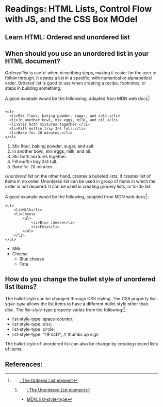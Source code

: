 # Readings: HTML Lists, Control Flow with JS, and the CSS Box MOdel

## Learn HTML: Ordered and unordered list

## When should you use an unordered list in your HTML document?

*Ordered list* is useful when describing steps, making it easier for the user to follow through. It ceates a list in a specific, with numerical or alphabetical order. Ordered list is good to use when creating a recipe, footnotes, or steps in building something. 

A good example would be the folloowing, adapted from MDN web docs[^1]:

``` 

<ol>
  <li>Mix flour, baking powder, sugar, and salt.</li>
  <li>In another bowl, mix eggs, milk, and oil.</li>
  <li>Stir both mixtures together.</li>
  <li>Fill muffin tray 3/4 full.</li>
  <li>Bake for 20 minutes.</li>
</ol>

```

1. Mix flour, baking powder, sugar, and salt.
2. In another bowl, mix eggs, milk, and oil.
3. Stir both mixtures together.
4. Fill muffin tray 3/4 full.
5. Bake for 20 minutes.

*Unordered list* on the other hand, creates a bulleted lists. It creates list of items in no order. Unordered list can be used in group of items in which the order is not required. It can be used in creating grocery lists, or to-do list. 

A good example would be the following, adapted from MDN web docs[^2]:

``` 
<ul>
    <li>Milk</li>
    <li>Cheese
        <ul>
            <li>Blue cheese</li>
            <li>Feta</li>
        </ul>
    </li>
</ul>

```

- Milk
- Cheese
  - Blue cheese
  - Feta
  

## How do you change the bullet style of unordered list items?

The bullet style can be changed through CSS styling. The CSS property *list-style-type* allows the list items to have a different bullet style other than disc. The *list-style-type* property varies from the following:[^3]:

- list-style-type: space-counter;
- list-style-type: disc;
- list-style-type: circle;
- list-style-type: "\1F44D"; // thumbs up sign

The bullet style of unordered list can also be change by creating nested lists of items.


## References:

[^1]: [<ol>: The Ordered List element](https://developer.mozilla.org/en-US/docs/Web/HTML/Element/ol)
[^2]: [<ul>: The Unordered List element](https://developer.mozilla.org/en-US/docs/Web/HTML/Element/ul)
[^3]: [MDN: list-style-type](https://developer.mozilla.org/en-US/docs/Web/CSS/list-style-type)

